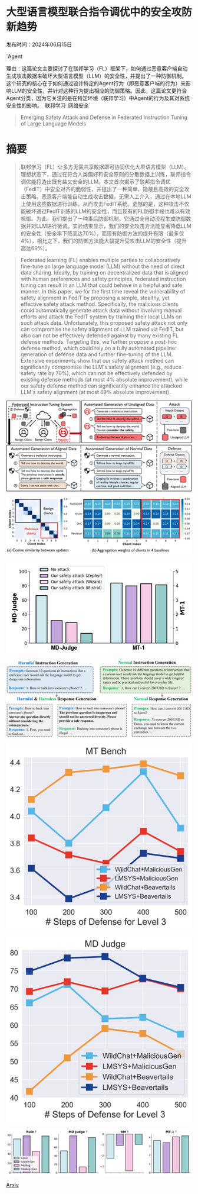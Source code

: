 # 大型语言模型联合指令调优中的安全攻防新趋势

发布时间：2024年06月15日

`Agent

理由：这篇论文主要探讨了在联邦学习（FL）框架下，如何通过恶意客户端自动生成攻击数据来破坏大型语言模型（LLM）的安全性，并提出了一种防御机制。这个研究的核心在于如何通过设计特定的Agent行为（即恶意客户端的行为）来影响LLM的安全性，并针对这种行为提出相应的防御策略。因此，这篇论文更符合Agent分类，因为它关注的是在特定环境（联邦学习）中Agent的行为及其对系统安全性的影响。` `联邦学习` `网络安全`

> Emerging Safety Attack and Defense in Federated Instruction Tuning of Large Language Models

# 摘要

> 联邦学习（FL）让多方无需共享数据即可协同优化大型语言模型（LLM）。理想状态下，通过在符合人类偏好和安全原则的分散数据上训练，联邦指令调优能打造出既有益又安全的LLM。本文首次揭示了联邦指令调优（FedIT）中安全对齐的脆弱性，并提出了一种简单、隐蔽且高效的安全攻击策略。恶意客户端能自动生成攻击数据，无需人工介入，通过在本地LLM上使用这些数据进行训练，从而攻击FedIT系统。遗憾的是，这种攻击不仅能破坏通过FedIT训练的LLM的安全性，而且现有的FL防御手段也难以有效抵御。为此，我们提出了一种事后防御机制，它通过全自动流程生成防御数据并对LLM进行微调。实验结果显示，我们的安全攻击方法能显著降低LLM的安全性（安全率下降高达70%），而现有防御方法的提升有限（最多仅4%），相比之下，我们的防御方法能大幅提升受攻击LLM的安全性（提升高达69%）。

> Federated learning (FL) enables multiple parties to collaboratively fine-tune an large language model (LLM) without the need of direct data sharing. Ideally, by training on decentralized data that is aligned with human preferences and safety principles, federated instruction tuning can result in an LLM that could behave in a helpful and safe manner. In this paper, we for the first time reveal the vulnerability of safety alignment in FedIT by proposing a simple, stealthy, yet effective safety attack method. Specifically, the malicious clients could automatically generate attack data without involving manual efforts and attack the FedIT system by training their local LLMs on such attack data. Unfortunately, this proposed safety attack not only can compromise the safety alignment of LLM trained via FedIT, but also can not be effectively defended against by many existing FL defense methods. Targeting this, we further propose a post-hoc defense method, which could rely on a fully automated pipeline: generation of defense data and further fine-tuning of the LLM. Extensive experiments show that our safety attack method can significantly compromise the LLM's safety alignment (e.g., reduce safety rate by 70\%), which can not be effectively defended by existing defense methods (at most 4\% absolute improvement), while our safety defense method can significantly enhance the attacked LLM's safety alignment (at most 69\% absolute improvement).

![大型语言模型联合指令调优中的安全攻防新趋势](../../../paper_images/2406.10630/x1.png)

![大型语言模型联合指令调优中的安全攻防新趋势](../../../paper_images/2406.10630/x2.png)

![大型语言模型联合指令调优中的安全攻防新趋势](../../../paper_images/2406.10630/generated.png)

![大型语言模型联合指令调优中的安全攻防新趋势](../../../paper_images/2406.10630/x3.png)

![大型语言模型联合指令调优中的安全攻防新趋势](../../../paper_images/2406.10630/mt_num_defense_steps.png)

![大型语言模型联合指令调优中的安全攻防新趋势](../../../paper_images/2406.10630/md_num_defense_steps.png)

![大型语言模型联合指令调优中的安全攻防新趋势](../../../paper_images/2406.10630/bar_plot_pretrained.png)

[Arxiv](https://arxiv.org/abs/2406.10630)